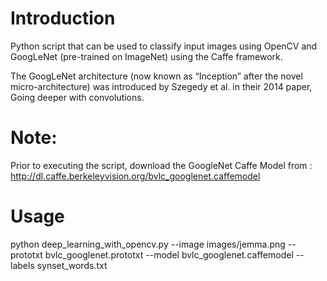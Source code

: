  # Introduction
 Python script that can be used to classify input images using OpenCV and GoogLeNet (pre-trained on ImageNet) using the Caffe framework.
 
 The GoogLeNet architecture (now known as “Inception” after the novel micro-architecture) was introduced by Szegedy et al.
 in their 2014 paper, Going deeper with convolutions.
 
 # Note:
 
 Prior to executing the script, download the GoogleNet Caffe Model from : http://dl.caffe.berkeleyvision.org/bvlc_googlenet.caffemodel
 
 # Usage
 
 python deep_learning_with_opencv.py --image images/jemma.png --prototxt bvlc_googlenet.prototxt --model bvlc_googlenet.caffemodel --labels synset_words.txt
